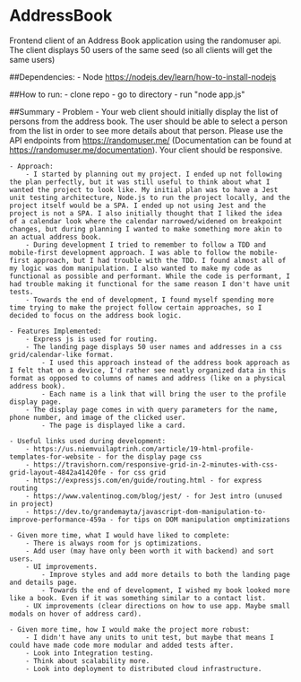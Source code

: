 # AddressBook
 Frontend client of an Address Book application using the randomuser api. <br />
 The client displays 50 users of the same seed (so all clients will get the same users)

##Dependencies:
	- Node
		https://nodejs.dev/learn/how-to-install-nodejs


##How to run:
	- clone repo
	- go to directory
	- run "node app.js"

##Summary
	- Problem
		- Your web client should initially display the list of persons from the address book. The user
		should be able to select a person from the list in order to see more details about that person.
		Please use the API endpoints from https://randomuser.me/ (Documentation can be found at
		https://randomuser.me/documentation). Your client should be responsive.

	- Approach:
		- I started by planning out my project. I ended up not following the plan perfectly, but it was still useful to think about what I wanted the project to look like. My initial plan was to have a Jest unit testing architecture, Node.js to run the project locally, and the project itself would be a SPA. I ended up not using Jest and the project is not a SPA. I also initially thought that I liked the idea of a calendar look where the calendar narrowed/widened on breakpoint changes, but during planning I wanted to make something more akin to an actual address book. 
		- During development I tried to remember to follow a TDD and mobile-first development approach. I was able to follow the mobile-first approach, but I had trouble with the TDD. I found almost all of my logic was dom manipulation. I also wanted to make my code as functional as possible and performant. While the code is performant, I had trouble making it functional for the same reason I don't have unit tests.
		- Towards the end of development, I found myself spending more time trying to make the project follow certain approaches, so I decided to focus on the address book logic.

	- Features Implemented:
		- Express js is used for routing.
		- The landing page displays 50 user names and addresses in a css grid/calendar-like format.
			- I used this approach instead of the address book approach as I felt that on a device, I'd rather see neatly organized data in this format as opposed to columns of names and address (like on a physical address book).
			- Each name is a link that will bring the user to the profile display page.
		- The display page comes in with query parameters for the name, phone number, and image of the clicked user.
			- The page is displayed like a card.

	- Useful links used during development:
		- https://us.niemvuilaptrinh.com/article/19-html-profile-templates-for-website - for the display page css
		- https://travishorn.com/responsive-grid-in-2-minutes-with-css-grid-layout-4842a41420fe - for css grid
		- https://expressjs.com/en/guide/routing.html - for express routing
		- https://www.valentinog.com/blog/jest/ - for Jest intro (unused in project)
		- https://dev.to/grandemayta/javascript-dom-manipulation-to-improve-performance-459a - for tips on DOM manipulation omptimizations

	- Given more time, what I would have liked to complete:
		- There is always room for js optimizations.
		- Add user (may have only been worth it with backend) and sort users.
		- UI improvements.
			- Improve styles and add more details to both the landing page and details page.
			- Towards the end of development, I wished my book looked more like a book. Even if it was something similar to a contact list.
		- UX improvements (clear directions on how to use app. Maybe small modals on hover of address card).

	- Given more time, how I would make the project more robust:
		- I didn't have any units to unit test, but maybe that means I could have made code more modular and added tests after.
		- Look into Integration testing.
		- Think about scalability more.
		- Look into deployment to distributed cloud infrastructure.
		
